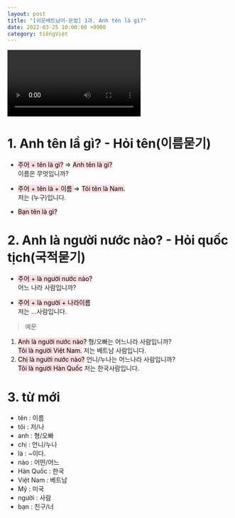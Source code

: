 ```yaml
---
layout: post
title: "[쉬운베트남어-문법] 1과. Anh tên là gì?"
date: 2022-03-25 10:00:00 +0900
category: tiếngViệt
---
```


<div class="video-container">
    <video id="player" class="video-js vjs-default-skin vjs-big-play-centered" data-json="/public/json/1과. Anh tên là gì.json"></video>
</div>

# 1. Anh tên lầ gì? - Hỏi tên(이름묻기)

- <mark style="background-color: #ffdce0">주어 + tên là gì?</mark> ⇒ <mark style="background-color: #ffdce0">Anh tên là gì?</mark><br>
    이름은 무엇입니까?



- <mark style="background-color: #ffdce0">주어 + tên là + 이름 </mark> ⇒ <mark style="background-color: #ffdce0">Tôi tên là Nam.</mark><br>
    저는 (누구)입니다.

- <mark style="background-color: #ffdce0">Bạn tên là gì?</mark>

# 2. Anh là người nước nào? - Hỏi quốc tịch(국적묻기)

- <mark style="background-color: #ffdce0">주어 + là người nước nào?</mark><br>
    어느 나라 사람입니까?

- <mark style="background-color: #ffdce0">주어 + là người + 나라이름</mark><br>
    저는 ...사람입니다.

> 예문
1. <mark style="background-color: #ffdce0">Anh là người nước nào?</mark> 형/오빠는 어느나라 사람입니까?<br>
    <mark style="background-color: #ffdce0">Tôi là người Việt Nam.</mark> 저는 베트남 사람입니다.
1. <mark style="background-color: #ffdce0">Chị là người nước nào?</mark> 언니/누나는 어느나라 사람입니까?<br>
    <mark style="background-color: #ffdce0">Tôi là người Hàn Quốc</mark> 저는 한국사람입니다.






# 3. từ mới

- tên : 이름
- tôi : 저/나
- anh : 형/오빠
- chị : 언니/누나
- là : ~이다.
- nào : 어떤/어느
- Hàn Quốc : 한국
- Việt Nam : 베트남
- Mỹ : 미국
- người : 사람
- bạn : 친구/너